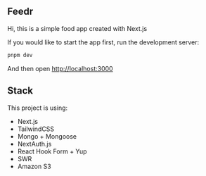 ## Feedr

Hi, this is a simple food app created with Next.js

If you would like to start the app first, run the development server:

```bash
pnpm dev
```

And then open [http://localhost:3000](http://localhost:3000)

## Stack

This project is using:

- Next.js
- TailwindCSS
- Mongo + Mongoose
- NextAuth.js
- React Hook Form + Yup
- SWR
- Amazon S3
